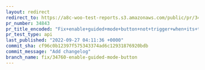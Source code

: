 ```yaml
---
layout: redirect
redirect_to: https://a8c-woo-test-reports.s3.amazonaws.com/public/pr/34843/api/index.html
pr_number: 34843
pr_title_encoded: "Fix+enable+guided+mode+button+not+trigger+when+its+text+is+translated"
pr_test_type: api
last_published: "2022-09-27 04:11:36 +0000"
commit_sha: cf96c0b12397f575343374ad6c12931876920bdb
commit_message: "Add changelog"
branch_name: fix/34760-enable-guided-mode-button
---
```

